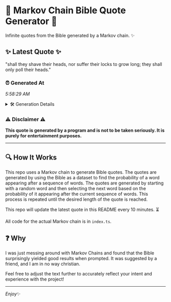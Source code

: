 # 📖 Markov Chain Bible Quote Generator 📖

Infinite quotes from the Bible generated by a Markov chain. ✨

## ✨ Latest Quote ✨
"shall they shave their heads, nor suffer their locks to grow long; they shall only poll their heads."

### ⏰ Generated At
*5:58:29 AM*

<details>
    <summary>🛠️ Generation Details</summary>
    <p>
        <strong>🌱 Seed:</strong> shall<br>
        <strong>🔄 Iterations:</strong> 17<br>
        <strong>📜 Context History:</strong><br>[ shall ]: they<br>[ shall, they ]: shave<br>[ shall, they, shave ]: their<br>[ shall, they, shave, their ]: heads,<br>[ shall, they, shave, their, heads, ]: nor<br>[ shall, they, shave, their, heads,, nor ]: suffer<br>[ they, shave, their, heads,, nor, suffer ]: their<br>[ shave, their, heads,, nor, suffer, their ]: locks<br>[ their, heads,, nor, suffer, their, locks ]: to<br>[ heads,, nor, suffer, their, locks, to ]: grow<br>[ nor, suffer, their, locks, to, grow ]: long;<br>[ suffer, their, locks, to, grow, long; ]: they<br>[ their, locks, to, grow, long;, they ]: shall<br>[ locks, to, grow, long;, they, shall ]: only<br>[ to, grow, long;, they, shall, only ]: poll<br>[ grow, long;, they, shall, only, poll ]: their<br>[ long;, they, shall, only, poll, their ]: heads.<br>
    </p>
</details>

### ⚠️ Disclaimer ⚠️
**This quote is generated by a program and is not to be taken seriously. It is purely for entertainment purposes.**

---

## 🔍 How It Works

This repo uses a Markov chain to generate Bible quotes. The quotes are generated by using the Bible as a dataset to find the probability of a word appearing after a sequence of words. The quotes are generated by starting with a random word and then selecting the next word based on the probability of it appearing after the current sequence of words. This process is repeated until the desired length of the quote is reached.

This repo will update the latest quote in this README every 10 minutes. ⏳

All code for the actual Markov chain is in `index.ts`.

## ❓ Why

I was just messing around with Markov Chains and found that the Bible surprisingly yielded good results when prompted. 
It was suggested by a friend, and I am in no way christian.

Feel free to adjust the text further to accurately reflect your intent and experience with the project!

---

*Enjoy*✨
